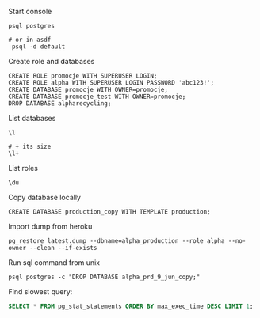 Start console
```
psql postgres

# or in asdf
 psql -d default
```

Create role and databases
```
CREATE ROLE promocje WITH SUPERUSER LOGIN;
CREATE ROLE alpha WITH SUPERUSER LOGIN PASSWORD 'abc123!';
CREATE DATABASE promocje WITH OWNER=promocje;
CREATE DATABASE promocje_test WITH OWNER=promocje;
DROP DATABASE alpharecycling;
```

List databases
```
\l

# + its size
\l+
```


List roles
```
\du
```

Copy database locally
```
CREATE DATABASE production_copy WITH TEMPLATE production;
```

Import dump from heroku
```
pg_restore latest.dump --dbname=alpha_production --role alpha --no-owner --clean --if-exists
```

Run sql command from unix
```
psql postgres -c "DROP DATABASE alpha_prd_9_jun_copy;"
```

Find slowest query:
```sql
SELECT * FROM pg_stat_statements ORDER BY max_exec_time DESC LIMIT 1;
```
